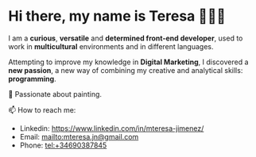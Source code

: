 # Hi there, my name is Teresa 👩🏻‍💻

I am a **curious**, **versatile** and **determined front-end developer**, used to work in **multicultural** environments and in different languages.

Attempting to improve my knowledge in **Digital Marketing**, I discovered a **new passion**, a new way of combining my creative and analytical skills: **programming**.

🎨 Passionate about painting. 

📫 How to reach me:
- Linkedin:  https://www.linkedin.com/in/mteresa-jimenez/
- Email: <mailto:mteresa.jn@gmail.com>
- Phone: <tel:+34690387845>
